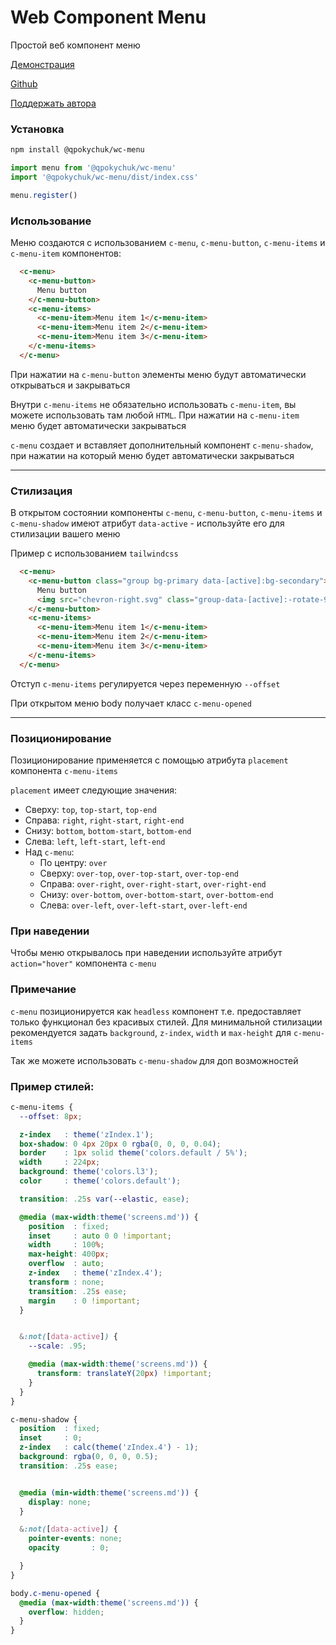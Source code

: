# Web Component Menu

Простой веб компонент меню

<a href="https://qp0kychuk.github.io/wc-menu/" target="_blank">Демонстрация</a>

<a href="https://github.com/qp0kycHuk/wc-menu" target="_blank">Github</a>

<a href="https://www.tinkoff.ru/rm/yuferov.sergey18/NC17C11734" target="_blank">Поддержать автора</a>

### Установка

```bash
npm install @qpokychuk/wc-menu
```

```js
import menu from '@qpokychuk/wc-menu'
import '@qpokychuk/wc-menu/dist/index.css'

menu.register()
```

### Использование

Меню создаются с использованием `c-menu`, `c-menu-button`, `c-menu-items` и `c-menu-item` компонентов:

```html
  <c-menu>
    <c-menu-button>
      Menu button
    </c-menu-button>
    <c-menu-items>
      <c-menu-item>Menu item 1</c-menu-item>
      <c-menu-item>Menu item 2</c-menu-item>
      <c-menu-item>Menu item 3</c-menu-item>
    </c-menu-items>
  </c-menu>
```

При нажатии на `c-menu-button` элементы меню будут автоматически открываться и закрываться

Внутри `c-menu-items` не обязательно использовать `c-menu-item`, вы можете использовать там любой `HTML`. 
При нажатии на `c-menu-item` меню будет автоматически закрываться

`c-menu` создает и вставляет дополнительный компонент `c-menu-shadow`, при нажатии на который меню будет автоматически закрываться
___

### Стилизация

В открытом состоянии компоненты `c-menu`, `c-menu-button`, `c-menu-items` и `c-menu-shadow` имеют атрибут `data-active` - используйте его для стилизации вашего меню

Пример с использованием `tailwindcss`

```html
  <c-menu>
    <c-menu-button class="group bg-primary data-[active]:bg-secondary">
      Menu button
      <img src="chevron-right.svg" class="group-data-[active]:-rotate-90" />
    </c-menu-button>
    <c-menu-items>
      <c-menu-item>Menu item 1</c-menu-item>
      <c-menu-item>Menu item 2</c-menu-item>
      <c-menu-item>Menu item 3</c-menu-item>
    </c-menu-items>
  </c-menu>
```

Отступ `c-menu-items` регулируется через переменную `--offset`

При открытом меню body получает класс `c-menu-opened`
___

### Позиционирование 

Позиционирование применяется с помощью атрибута `placement` компонента `c-menu-items`

`placement` имеет следующие значения: 
- Сверху: `top`, `top-start`, `top-end` 
- Справа: `right`, `right-start`, `right-end` 
- Снизу: `bottom`, `bottom-start`, `bottom-end`
- Слева: `left`, `left-start`, `left-end`
- Над `c-menu`: 
  - По центру: `over`
  - Сверху: `over-top`, `over-top-start`, `over-top-end`
  - Справа: `over-right`, `over-right-start`, `over-right-end`
  - Снизу: `over-bottom`, `over-bottom-start`, `over-bottom-end`
  - Слева: `over-left`, `over-left-start`, `over-left-end`

### При наведении

Чтобы меню открывалось при наведении используйте атрибут `action="hover"` компонента `c-menu`

### Примечание
`c-menu` позиционируется как `headless` компонент т.е. предоставляет только функционал без красивых стилей. Для минимальной стилизации рекомендуется задать `background`, `z-index`, `width` и `max-height` для `c-menu-items`

Так же можете использовать `c-menu-shadow` для доп возможностей

### Пример стилей:

```scss
c-menu-items {
  --offset: 8px;

  z-index   : theme('zIndex.1');
  box-shadow: 0 4px 20px 0 rgba(0, 0, 0, 0.04);
  border    : 1px solid theme('colors.default / 5%');
  width     : 224px;
  background: theme('colors.l3');
  color     : theme('colors.default');

  transition: .25s var(--elastic, ease);

  @media (max-width:theme('screens.md')) {
    position  : fixed;
    inset     : auto 0 0 !important;
    width     : 100%;
    max-height: 400px;
    overflow  : auto;
    z-index   : theme('zIndex.4');
    transform : none;
    transition: .25s ease;
    margin    : 0 !important;
  }


  &:not([data-active]) {
    --scale: .95;

    @media (max-width:theme('screens.md')) {
      transform: translateY(20px) !important;
    }
  }
}

c-menu-shadow {
  position  : fixed;
  inset     : 0;
  z-index   : calc(theme('zIndex.4') - 1);
  background: rgba(0, 0, 0, 0.5);
  transition: .25s ease;


  @media (min-width:theme('screens.md')) {
    display: none;
  }

  &:not([data-active]) {
    pointer-events: none;
    opacity       : 0;

  }
}

body.c-menu-opened {
  @media (max-width:theme('screens.md')) {
    overflow: hidden;
  }
}
```

